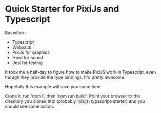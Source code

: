 # Quick Starter for PixiJs and Typescript

Based on :
- Typescript
- Webpack
- PixiJs for graphics
- Howl for sound
- Jest for testing

It took me a half-day to figure how to make PixiJS work in Typescript, even though they provide the type bindings.  It's pretty awesome.

Hopefully this example will save you some time.

Clone it, run 'npm i', then 'npm run build'.  Point your browser to
the directory you cloned into (probably 'pixijs-typescript-starter)
and you should see some action.

